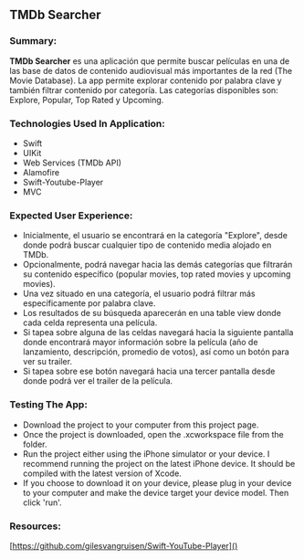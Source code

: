 ## TMDb Searcher

### Summary:

**TMDb Searcher** es una aplicación que permite buscar películas en una de las base de datos de contenido audiovisual más importantes de la red (The Movie Database). La app permite explorar contenido por palabra clave y también filtrar contenido por categoría. Las categorías disponibles son: Explore, Popular, Top Rated y Upcoming.

### Technologies Used In Application:

* Swift
* UIKit
* Web Services (TMDb API)
* Alamofire
* Swift-Youtube-Player
* MVC

### Expected User Experience:

* Inicialmente, el usuario se encontrará en la categoría "Explore", desde donde podrá buscar cualquier tipo de contenido media alojado en TMDb.
* Opcionalmente, podrá navegar hacia las demás categorías que filtrarán su contenido específico (popular movies, top rated movies y upcoming movies).
* Una vez situado en una categoría, el usuario podrá filtrar más específicamente por palabra clave.
* Los resultados de su búsqueda aparecerán en una table view donde cada celda representa una película.
* Si tapea sobre alguna de las celdas navegará hacia la siguiente pantalla donde encontrará mayor información sobre la película (año de lanzamiento, descripción, promedio de votos), así como un botón para ver su trailer.
* Si tapea sobre ese botón navegará hacia una tercer pantalla desde donde podrá ver el trailer de la película.

### Testing The App:

* Download the project to your computer from this project page.
* Once the project is downloaded, open the .xcworkspace file from the folder.
* Run the project either using the iPhone simulator or your device. I recommend running the project on the latest iPhone device. It should be compiled with the latest version of Xcode.
* If you choose to download it on your device, please plug in your device to your computer and make the device target your device model. Then click 'run'.

### Resources:

[https://github.com/gilesvangruisen/Swift-YouTube-Player]()



